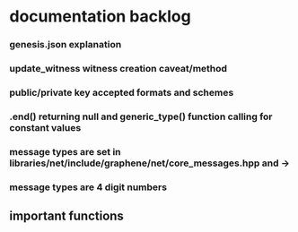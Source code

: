 # documentation backlog 

### genesis.json explanation
### update_witness witness creation caveat/method
### public/private key accepted formats and schemes
### .end() returning null and generic_type() function calling for constant values
### message types are set in libraries/net/include/graphene/net/core_messages.hpp and ->
### message types are 4 digit numbers

## important functions


